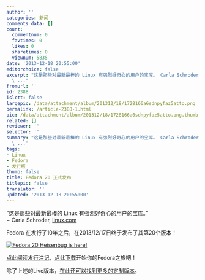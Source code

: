 ```yaml
---
author: ''
categories: 新闻
comments_data: []
count:
  commentnum: 0
  favtimes: 0
  likes: 0
  sharetimes: 0
  viewnum: 5835
date: '2013-12-18 20:55:00'
editorchoice: false
excerpt: "这是那些对最新最棒的 Linux 有强烈好奇心的用户的宝库。 Carla Schroder,linux.com\r\nFedora 在发行了10年之后，在2013/12/17日终于发布了其第20个版本！\r\n\r\n点此阅读发行注记，点此下载开始你的Fedora之旅吧！\r\n除了上
  \ ..."
fromurl: ''
id: 2388
islctt: false
largepic: /data/attachment/album/201312/18/1728166a6sdnpyfaz5atto.png
permalink: /article-2388-1.html
pic: /data/attachment/album/201312/18/1728166a6sdnpyfaz5atto.png.thumb.jpg
related: []
reviewer: ''
selector: ''
summary: "这是那些对最新最棒的 Linux 有强烈好奇心的用户的宝库。 Carla Schroder,linux.com\r\nFedora 在发行了10年之后，在2013/12/17日终于发布了其第20个版本！\r\n\r\n点此阅读发行注记，点此下载开始你的Fedora之旅吧！\r\n除了上
  \ ..."
tags:
- Linux
- Fedora
- 发行版
thumb: false
title: Fedora 20 正式发布
titlepic: false
translator: ''
updated: '2013-12-18 20:55:00'
---
```


“这是那些对最新最棒的 Linux 有强烈好奇心的用户的宝库。”   
− Carla Schroder, [linux.com](https://www.linux.com/learn/tutorials/585025-fedora-17-enterprise-preview)


  
Fedora 在发行了10年之后，在2013/12/17日终于发布了其第20个版本！


[![Fedora 20 Heisenbug is here!](/data/attachment/album/201312/18/1728166a6sdnpyfaz5atto.png)](http://fedoraproject.org/zh_CN/get-fedora) 


[点此阅读发行注记](http://docs.fedoraproject.org/zh-CN/Fedora/20/html/Release_Notes/index.html)，[点此下载](http://download.fedoraproject.org/pub/fedora/linux/releases/20/Live/x86_64/Fedora-Live-Desktop-x86_64-20-1.iso)开始你的Fedora之旅吧！


除了上述的Live版本，[在此还可以找到更多的定制版本](http://fedoraproject.org/zh_CN/get-fedora)。